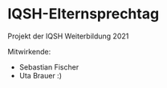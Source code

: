 # IQSH-Elternsprechtag

Projekt der IQSH Weiterbildung 2021

Mitwirkende:
  * Sebastian Fischer
  * Uta Brauer :)
